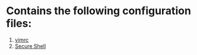 # Contains the following configuration files:

1. [vimrc](http://www.vim.org/)
2. [Secure Shell](https://chrome.google.com/webstore/detail/secure-shell/pnhechapfaindjhompbnflcldabbghjo?hl=en)

